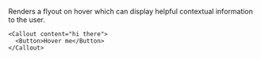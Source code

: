 Renders a flyout on hover which can display helpful contextual information to the user.

```
<Callout content="hi there">
  <Button>Hover me</Button>
</Callout>
```